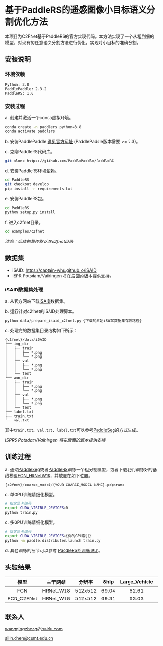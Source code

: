 # 基于PaddleRS的遥感图像小目标语义分割优化方法
本项目为C2FNet基于PaddleRS的官方实现代码。本方法实现了一个从粗到细的模型，对现有的任意语义分割方法进行优化，实现对小目标的准确分割。

## 安装说明
### 环境依赖
```
Python: 3.8  
PaddlePaddle: 2.3.2
PaddleRS: 1.0
```
### 安装过程
a. 创建并激活一个conda虚拟环境。
```bash
conda create -n paddlers python=3.8
conda activate paddlers
```
b. 安装PaddlePaddle [详见官方网址](https://www.paddlepaddle.org.cn/en/install/quick?docurl=/documentation/docs/en/install/pip/linux-pip_en.html) (PaddlePaddle版本需要 >= 2.3)。

c. 克隆PaddleRS代码库。
```bash
git clone https://github.com/PaddlePaddle/PaddleRS
```

d. 安装PaddleRS环境依赖。
```bash
cd PaddleRS
git checkout develop
pip install -r requirements.txt
```

e. 安装PaddleRS包。
```bash
cd PaddleRS
python setup.py install
```

f. 进入c2fnet目录。
```bash
cd examples/c2fnet
```

*注意：后续的操作默认在c2fnet目录*

## 数据集

+ iSAID: https://captain-whu.github.io/iSAID
+ ISPR Potsdam/Vaihingen 将在后面的版本提供支持。

### iSAID数据集处理

a. 从官方网站下载[iSAID](https://captain-whu.github.io/iSAID)数据集。

b. 运行针对c2fnet的iSAID处理脚本。

```python
python data/prepare_isaid_c2fnet.py {下载的原始iSAID数据集存放路径}
```

c. 处理完的数据集目录结构如下所示：

```
{c2fnet}/data/iSAID
├── img_dir
│   ├── train
│   │   ├── *.png
│   │   └── *.png
│   ├── val
│   │   ├── *.png
│   │   └── *.png
│   └── test
└── ann_dir
│   ├── train
│   │   ├── *.png
│   │   └── *.png
│   ├── val
│   │   ├── *.png
│   │   └── *.png
│   └── test
├── label.txt
├── train.txt
└── val.txt
```

其中`train.txt`、`val.txt`、`label.txt`可以参考[PaddleSeg](https://github.com/PaddlePaddle/PaddleSeg/blob/release/2.6/docs/data/marker/marker_cn.md)的方式生成。

*ISPRS Potsdam/Vaihingen 将在后面的版本提供支持*

## 训练过程

a. 通过[PaddleSeg](https://github.com/PaddlePaddle/PaddleSeg)或者[PaddleRS](https://github.com/PaddlePaddle/PaddleRS/tree/release/1.0/tutorials/train)训练一个粗分割模型，或者下载我们训练好的基线模型[FCN_HRNetW18](https://paddlers.bj.bcebos.com/pretrained/seg/isaid/weights/fcn_hrnet_isaid.pdparams)，并放置在如下位置。

```
{c2fnet}/coarse_model/{YOUR COARSE_MODEL NAME}.pdparams
```

c. 单GPU训练精细化模型。
```bash
# 指定显卡编号
export CUDA_VISIBLE_DEVICES=0
python train.py
```

c. 多GPU训练精细化模型。
```bash
# 指定显卡编号
export CUDA_VISIBLE_DEVICES={你的GPU索引}
python -m paddle.distributed.launch train.py
```

d. 其他训练的细节可以参考 [PaddleRS的训练说明](/tutorials/train/README.md)。

## 实验结果

| 模型 | 主干网络 | 分辨率 | Ship | Large_Vehicle | Small_Vehicle | Helicopter | Swimming_Pool |Plane| Harbor | Links |
|:-:|:-:|:-:|:-:|:-:|:-:|:-:|:-:|:-:|:-:|:-:|
|FCN       |HRNet_W18|512x512|69.04|62.61|48.75|23.14|44.99|83.35|58.61|[model](https://paddlers.bj.bcebos.com/pretrained/seg/isaid/weights/fcn_hrnet_isaid.pdparams)|
|FCN_C2FNet|HRNet_W18|512x512|69.31|63.03|50.90|23.53|45.93|83.82|59.62|[model](https://paddlers.bj.bcebos.com/pretrained/seg/isaid/weights/c2fnet_fcn_hrnet_isaid.pdparams)|

## 联系人

wangqingzhong@baidu.com

silin.chen@cumt.edu.cn
